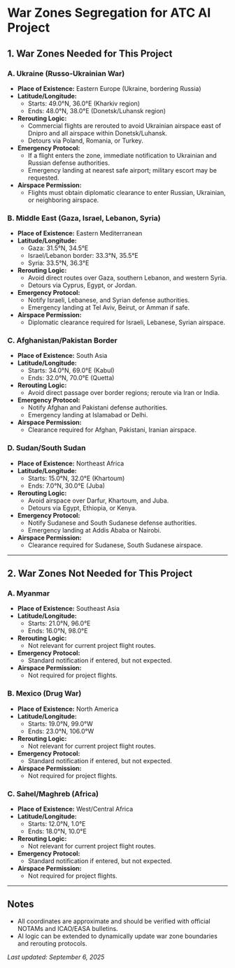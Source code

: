 # War Zones Segregation for ATC AI Project

## 1. War Zones Needed for This Project

### A. Ukraine (Russo-Ukrainian War)
- **Place of Existence:** Eastern Europe (Ukraine, bordering Russia)
- **Latitude/Longitude:**
  - Starts: 49.0°N, 36.0°E (Kharkiv region)
  - Ends: 48.0°N, 38.0°E (Donetsk/Luhansk region)
- **Rerouting Logic:**
  - Commercial flights are rerouted to avoid Ukrainian airspace east of Dnipro and all airspace within Donetsk/Luhansk.
  - Detours via Poland, Romania, or Turkey.
- **Emergency Protocol:**
  - If a flight enters the zone, immediate notification to Ukrainian and Russian defense authorities.
  - Emergency landing at nearest safe airport; military escort may be requested.
- **Airspace Permission:**
  - Flights must obtain diplomatic clearance to enter Russian, Ukrainian, or neighboring airspace.

### B. Middle East (Gaza, Israel, Lebanon, Syria)
- **Place of Existence:** Eastern Mediterranean
- **Latitude/Longitude:**
  - Gaza: 31.5°N, 34.5°E
  - Israel/Lebanon border: 33.3°N, 35.5°E
  - Syria: 33.5°N, 36.3°E
- **Rerouting Logic:**
  - Avoid direct routes over Gaza, southern Lebanon, and western Syria.
  - Detours via Cyprus, Egypt, or Jordan.
- **Emergency Protocol:**
  - Notify Israeli, Lebanese, and Syrian defense authorities.
  - Emergency landing at Tel Aviv, Beirut, or Amman if safe.
- **Airspace Permission:**
  - Diplomatic clearance required for Israeli, Lebanese, Syrian airspace.

### C. Afghanistan/Pakistan Border
- **Place of Existence:** South Asia
- **Latitude/Longitude:**
  - Starts: 34.0°N, 69.0°E (Kabul)
  - Ends: 32.0°N, 70.0°E (Quetta)
- **Rerouting Logic:**
  - Avoid direct passage over border regions; reroute via Iran or India.
- **Emergency Protocol:**
  - Notify Afghan and Pakistani defense authorities.
  - Emergency landing at Islamabad or Delhi.
- **Airspace Permission:**
  - Clearance required for Afghan, Pakistani, Iranian airspace.

### D. Sudan/South Sudan
- **Place of Existence:** Northeast Africa
- **Latitude/Longitude:**
  - Starts: 15.0°N, 32.0°E (Khartoum)
  - Ends: 7.0°N, 30.0°E (Juba)
- **Rerouting Logic:**
  - Avoid airspace over Darfur, Khartoum, and Juba.
  - Detours via Egypt, Ethiopia, or Kenya.
- **Emergency Protocol:**
  - Notify Sudanese and South Sudanese defense authorities.
  - Emergency landing at Addis Ababa or Nairobi.
- **Airspace Permission:**
  - Clearance required for Sudanese, South Sudanese airspace.

---

## 2. War Zones Not Needed for This Project

### A. Myanmar
- **Place of Existence:** Southeast Asia
- **Latitude/Longitude:**
  - Starts: 21.0°N, 96.0°E
  - Ends: 16.0°N, 98.0°E
- **Rerouting Logic:**
  - Not relevant for current project flight routes.
- **Emergency Protocol:**
  - Standard notification if entered, but not expected.
- **Airspace Permission:**
  - Not required for project flights.

### B. Mexico (Drug War)
- **Place of Existence:** North America
- **Latitude/Longitude:**
  - Starts: 19.0°N, 99.0°W
  - Ends: 23.0°N, 106.0°W
- **Rerouting Logic:**
  - Not relevant for current project flight routes.
- **Emergency Protocol:**
  - Standard notification if entered, but not expected.
- **Airspace Permission:**
  - Not required for project flights.

### C. Sahel/Maghreb (Africa)
- **Place of Existence:** West/Central Africa
- **Latitude/Longitude:**
  - Starts: 12.0°N, 1.0°E
  - Ends: 18.0°N, 10.0°E
- **Rerouting Logic:**
  - Not relevant for current project flight routes.
- **Emergency Protocol:**
  - Standard notification if entered, but not expected.
- **Airspace Permission:**
  - Not required for project flights.

---

## Notes
- All coordinates are approximate and should be verified with official NOTAMs and ICAO/EASA bulletins.
- AI logic can be extended to dynamically update war zone boundaries and rerouting protocols.

_Last updated: September 6, 2025_
